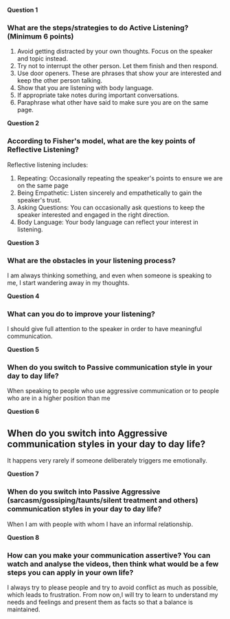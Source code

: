 **Question 1**
### What are the steps/strategies to do Active Listening? (Minimum 6 points)
1. Avoid getting distracted by your own thoughts. Focus on the speaker and topic instead.
2. Try not to interrupt the other person. Let them finish and then respond.
3. Use door openers. These are phrases that show your are interested and keep the other person talking.
4. Show that you are listening with body language.
5. If appropriate take notes during important conversations.
6. Paraphrase what other have said to make sure you are on the same page.

**Question 2**
### According to Fisher's model, what are the key points of Reflective Listening?
Reflective listening includes:
1. Repeating: Occasionally repeating the speaker's points to ensure we are on the same page
2. Being Empathetic: Listen sincerely and empathetically to gain the speaker's trust.
3. Asking Questions: You can occasionally ask questions to keep the speaker interested and engaged in the right direction.
4. Body Language: Your body language can reflect your interest in listening.

**Question 3**
### What are the obstacles in your listening process?
I am always thinking something, and even when someone is speaking to me, I start wandering away in my thoughts.

**Question 4**
### What can you do to improve your listening?
I should give full attention to the speaker in order to have meaningful communication.

**Question 5**
### When do you switch to Passive communication style in your day to day life?
When speaking to people who use aggressive communication or to people who are in a higher position than me

**Question 6**
## When do you switch into Aggressive communication styles in your day to day life?
It happens very rarely if someone deliberately triggers me emotionally.

**Question 7**
### When do you switch into Passive Aggressive (sarcasm/gossiping/taunts/silent treatment and others) communication styles in your day to day life?
When I am with people with whom I have an informal relationship.

**Question 8**
### How can you make your communication assertive? You can watch and analyse the videos, then think what would be a few steps you can apply in your own life?
I always try to please people and try to avoid conflict as much as possible, which leads to frustration.
From now on,I will try to learn to understand my needs and feelings and present them as facts so that a balance is maintained.
